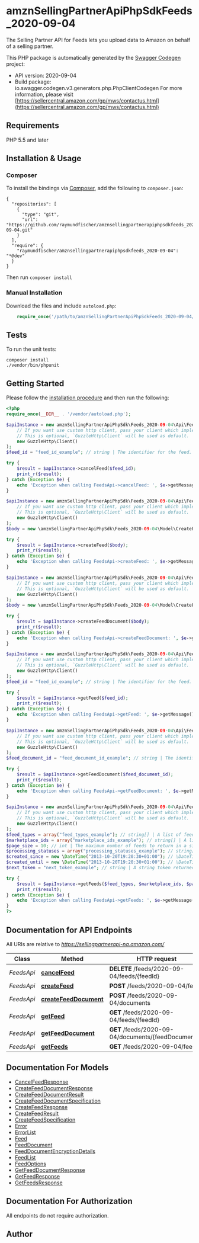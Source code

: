 # amznSellingPartnerApiPhpSdkFeeds_2020-09-04
The Selling Partner API for Feeds lets you upload data to Amazon on behalf of a selling partner.

This PHP package is automatically generated by the [Swagger Codegen](https://github.com/swagger-api/swagger-codegen) project:

- API version: 2020-09-04
- Build package: io.swagger.codegen.v3.generators.php.PhpClientCodegen
For more information, please visit [https://sellercentral.amazon.com/gp/mws/contactus.html](https://sellercentral.amazon.com/gp/mws/contactus.html)

## Requirements

PHP 5.5 and later

## Installation & Usage
### Composer

To install the bindings via [Composer](http://getcomposer.org/), add the following to `composer.json`:

```
{
  "repositories": [
    {
      "type": "git",
      "url": "https://github.com/raymundfischer/amznsellingpartnerapiphpsdkfeeds_2020-09-04.git"
    }
  ],
  "require": {
    "raymundfischer/amznsellingpartnerapiphpsdkfeeds_2020-09-04": "*@dev"
  }
}
```

Then run `composer install`

### Manual Installation

Download the files and include `autoload.php`:

```php
    require_once('/path/to/amznSellingPartnerApiPhpSdkFeeds_2020-09-04/vendor/autoload.php');
```

## Tests

To run the unit tests:

```
composer install
./vendor/bin/phpunit
```

## Getting Started

Please follow the [installation procedure](#installation--usage) and then run the following:

```php
<?php
require_once(__DIR__ . '/vendor/autoload.php');

$apiInstance = new amznSellingPartnerApiPhpSdk\Feeds_2020-09-04\Api\FeedsApi(
    // If you want use custom http client, pass your client which implements `GuzzleHttp\ClientInterface`.
    // This is optional, `GuzzleHttp\Client` will be used as default.
    new GuzzleHttp\Client()
);
$feed_id = "feed_id_example"; // string | The identifier for the feed. This identifier is unique only in combination with a seller ID.

try {
    $result = $apiInstance->cancelFeed($feed_id);
    print_r($result);
} catch (Exception $e) {
    echo 'Exception when calling FeedsApi->cancelFeed: ', $e->getMessage(), PHP_EOL;
}

$apiInstance = new amznSellingPartnerApiPhpSdk\Feeds_2020-09-04\Api\FeedsApi(
    // If you want use custom http client, pass your client which implements `GuzzleHttp\ClientInterface`.
    // This is optional, `GuzzleHttp\Client` will be used as default.
    new GuzzleHttp\Client()
);
$body = new \amznSellingPartnerApiPhpSdk\Feeds_2020-09-04\Model\CreateFeedSpecification(); // \amznSellingPartnerApiPhpSdk\Feeds_2020-09-04\Model\CreateFeedSpecification | 

try {
    $result = $apiInstance->createFeed($body);
    print_r($result);
} catch (Exception $e) {
    echo 'Exception when calling FeedsApi->createFeed: ', $e->getMessage(), PHP_EOL;
}

$apiInstance = new amznSellingPartnerApiPhpSdk\Feeds_2020-09-04\Api\FeedsApi(
    // If you want use custom http client, pass your client which implements `GuzzleHttp\ClientInterface`.
    // This is optional, `GuzzleHttp\Client` will be used as default.
    new GuzzleHttp\Client()
);
$body = new \amznSellingPartnerApiPhpSdk\Feeds_2020-09-04\Model\CreateFeedDocumentSpecification(); // \amznSellingPartnerApiPhpSdk\Feeds_2020-09-04\Model\CreateFeedDocumentSpecification | 

try {
    $result = $apiInstance->createFeedDocument($body);
    print_r($result);
} catch (Exception $e) {
    echo 'Exception when calling FeedsApi->createFeedDocument: ', $e->getMessage(), PHP_EOL;
}

$apiInstance = new amznSellingPartnerApiPhpSdk\Feeds_2020-09-04\Api\FeedsApi(
    // If you want use custom http client, pass your client which implements `GuzzleHttp\ClientInterface`.
    // This is optional, `GuzzleHttp\Client` will be used as default.
    new GuzzleHttp\Client()
);
$feed_id = "feed_id_example"; // string | The identifier for the feed. This identifier is unique only in combination with a seller ID.

try {
    $result = $apiInstance->getFeed($feed_id);
    print_r($result);
} catch (Exception $e) {
    echo 'Exception when calling FeedsApi->getFeed: ', $e->getMessage(), PHP_EOL;
}

$apiInstance = new amznSellingPartnerApiPhpSdk\Feeds_2020-09-04\Api\FeedsApi(
    // If you want use custom http client, pass your client which implements `GuzzleHttp\ClientInterface`.
    // This is optional, `GuzzleHttp\Client` will be used as default.
    new GuzzleHttp\Client()
);
$feed_document_id = "feed_document_id_example"; // string | The identifier of the feed document.

try {
    $result = $apiInstance->getFeedDocument($feed_document_id);
    print_r($result);
} catch (Exception $e) {
    echo 'Exception when calling FeedsApi->getFeedDocument: ', $e->getMessage(), PHP_EOL;
}

$apiInstance = new amznSellingPartnerApiPhpSdk\Feeds_2020-09-04\Api\FeedsApi(
    // If you want use custom http client, pass your client which implements `GuzzleHttp\ClientInterface`.
    // This is optional, `GuzzleHttp\Client` will be used as default.
    new GuzzleHttp\Client()
);
$feed_types = array("feed_types_example"); // string[] | A list of feed types used to filter feeds. When feedTypes is provided, the other filter parameters (processingStatuses, marketplaceIds, createdSince, createdUntil) and pageSize may also be provided. Either feedTypes or nextToken is required.
$marketplace_ids = array("marketplace_ids_example"); // string[] | A list of marketplace identifiers used to filter feeds. The feeds returned will match at least one of the marketplaces that you specify.
$page_size = 10; // int | The maximum number of feeds to return in a single call.
$processing_statuses = array("processing_statuses_example"); // string[] | A list of processing statuses used to filter feeds.
$created_since = new \DateTime("2013-10-20T19:20:30+01:00"); // \DateTime | The earliest feed creation date and time for feeds included in the response, in ISO 8601 format. The default is 90 days ago. Feeds are retained for a maximum of 90 days.
$created_until = new \DateTime("2013-10-20T19:20:30+01:00"); // \DateTime | The latest feed creation date and time for feeds included in the response, in ISO 8601 format. The default is now.
$next_token = "next_token_example"; // string | A string token returned in the response to your previous request. nextToken is returned when the number of results exceeds the specified pageSize value. To get the next page of results, call the getFeeds operation and include this token as the only parameter. Specifying nextToken with any other parameters will cause the request to fail.

try {
    $result = $apiInstance->getFeeds($feed_types, $marketplace_ids, $page_size, $processing_statuses, $created_since, $created_until, $next_token);
    print_r($result);
} catch (Exception $e) {
    echo 'Exception when calling FeedsApi->getFeeds: ', $e->getMessage(), PHP_EOL;
}
?>
```

## Documentation for API Endpoints

All URIs are relative to *https://sellingpartnerapi-na.amazon.com/*

Class | Method | HTTP request | Description
------------ | ------------- | ------------- | -------------
*FeedsApi* | [**cancelFeed**](docs/Api/FeedsApi.md#cancelfeed) | **DELETE** /feeds/2020-09-04/feeds/{feedId} | 
*FeedsApi* | [**createFeed**](docs/Api/FeedsApi.md#createfeed) | **POST** /feeds/2020-09-04/feeds | 
*FeedsApi* | [**createFeedDocument**](docs/Api/FeedsApi.md#createfeeddocument) | **POST** /feeds/2020-09-04/documents | 
*FeedsApi* | [**getFeed**](docs/Api/FeedsApi.md#getfeed) | **GET** /feeds/2020-09-04/feeds/{feedId} | 
*FeedsApi* | [**getFeedDocument**](docs/Api/FeedsApi.md#getfeeddocument) | **GET** /feeds/2020-09-04/documents/{feedDocumentId} | 
*FeedsApi* | [**getFeeds**](docs/Api/FeedsApi.md#getfeeds) | **GET** /feeds/2020-09-04/feeds | 

## Documentation For Models

 - [CancelFeedResponse](docs/Model/CancelFeedResponse.md)
 - [CreateFeedDocumentResponse](docs/Model/CreateFeedDocumentResponse.md)
 - [CreateFeedDocumentResult](docs/Model/CreateFeedDocumentResult.md)
 - [CreateFeedDocumentSpecification](docs/Model/CreateFeedDocumentSpecification.md)
 - [CreateFeedResponse](docs/Model/CreateFeedResponse.md)
 - [CreateFeedResult](docs/Model/CreateFeedResult.md)
 - [CreateFeedSpecification](docs/Model/CreateFeedSpecification.md)
 - [Error](docs/Model/Error.md)
 - [ErrorList](docs/Model/ErrorList.md)
 - [Feed](docs/Model/Feed.md)
 - [FeedDocument](docs/Model/FeedDocument.md)
 - [FeedDocumentEncryptionDetails](docs/Model/FeedDocumentEncryptionDetails.md)
 - [FeedList](docs/Model/FeedList.md)
 - [FeedOptions](docs/Model/FeedOptions.md)
 - [GetFeedDocumentResponse](docs/Model/GetFeedDocumentResponse.md)
 - [GetFeedResponse](docs/Model/GetFeedResponse.md)
 - [GetFeedsResponse](docs/Model/GetFeedsResponse.md)

## Documentation For Authorization

 All endpoints do not require authorization.


## Author



